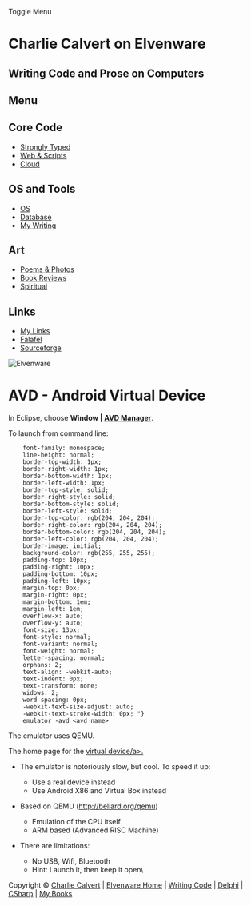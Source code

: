 Toggle Menu

Charlie Calvert on Elvenware
============================

Writing Code and Prose on Computers
-----------------------------------

Menu
----

Core Code
---------

-   [Strongly Typed](../index.html)
-   [Web & Scripts](../web/index.html)
-   [Cloud](../cloud/index.shtml)

OS and Tools
------------

-   [OS](../../os/index.html)
-   [Database](../database/index.html)
-   [My Writing](../../books/index.html)

Art
---

-   [Poems & Photos](../../Art/index.html)
-   [Book Reviews](../../books/reading/index.html)
-   [Spiritual](../../spirit/index.html)

Links
-----

-   [My Links](../../links.html)
-   [Falafel](http://www.falafel.com/)
-   [Sourceforge](http://sourceforge.net/projects/elvenware/)

![Elvenware](../../images/elvenwarelogo.png)

AVD - Android Virtual Device
============================

In Eclipse, choose **Window | [AVD
Manager](http://developer.android.com/guide/developing/devices/managing-avds.html)**.

To launch from command line:

~~~~ {.prettyprint style="color: rgb(0, 112, 0); 
    font-family: monospace; 
    line-height: normal; 
    border-top-width: 1px; 
    border-right-width: 1px; 
    border-bottom-width: 1px; 
    border-left-width: 1px; 
    border-top-style: solid; 
    border-right-style: solid; 
    border-bottom-style: solid; 
    border-left-style: solid; 
    border-top-color: rgb(204, 204, 204); 
    border-right-color: rgb(204, 204, 204); 
    border-bottom-color: rgb(204, 204, 204); 
    border-left-color: rgb(204, 204, 204); 
    border-image: initial; 
    background-color: rgb(255, 255, 255); 
    padding-top: 10px; 
    padding-right: 10px; 
    padding-bottom: 10px; 
    padding-left: 10px; 
    margin-top: 0px; 
    margin-right: 0px; 
    margin-bottom: 1em; 
    margin-left: 1em; 
    overflow-x: auto; 
    overflow-y: auto; 
    font-size: 13px; 
    font-style: normal; 
    font-variant: normal; 
    font-weight: normal; 
    letter-spacing: normal; 
    orphans: 2; 
    text-align: -webkit-auto; 
    text-indent: 0px; 
    text-transform: none; 
    widows: 2; 
    word-spacing: 0px; 
    -webkit-text-size-adjust: auto; 
    -webkit-text-stroke-width: 0px; "}
    emulator -avd <avd_name>
~~~~

The emulator uses QEMU.

The home page for the [virtual
device/a\>.](http://developer.android.com/guide/developing/devices/index.html)

-   The emulator is notoriously slow, but cool. To speed it up:
    -   Use a real device instead
    -   Use Android X86 and Virtual Box instead

-   Based on QEMU (http://bellard.org/qemu)
    -   Emulation of the CPU itself
    -   ARM based (Advanced RISC Machine)

-   There are limitations:
    -   No USB, Wifi, Bluetooth
    -   Hint: Launch it, then keep it open\

[](http://developer.android.com/guide/developing/devices/index.html)

Copyright © [Charlie Calvert](../../index.html) | [Elvenware
Home](../../index.html) | [Writing Code](../index.html) |
[Delphi](../delphi/index.html) | [CSharp](../csharp/index.html) | [My
Books](../../books/index.html)
